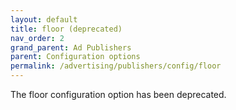 ```yaml
---
layout: default
title: floor (deprecated)
nav_order: 2
grand_parent: Ad Publishers
parent: Configuration options
permalink: /advertising/publishers/config/floor
---
```


The floor configuration option has been deprecated.  
